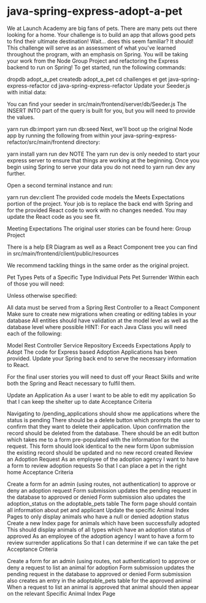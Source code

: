 # java-spring-express-adopt-a-pet
We at Launch Academy are big fans of pets. There are many pets out there looking for a home. Your challenge is to build an app that allows good pets to find their ultimate destination! Wait... does this seem familiar? It should! This challenge will serve as an assessment of what you've learned throughout the program, with an emphasis on Spring. You will be taking your work from the Node Group Project and refactoring the Express backend to run on Spring! To get started, run the following commands:

dropdb adopt_a_pet
createdb adopt_a_pet
cd challenges
et get java-spring-express-refactor
cd java-spring-express-refactor
Update your Seeder.js with initial data:

You can find your seeder in src/main/frontend/server/db/Seeder.js The INSERT INTO part of the query is built for you, but you will need to provide the values.

yarn run db:import
yarn run db:seed
Next, we'll boot up the original Node app by running the following from within your java-spring-express-refactor/src/main/frontend directory:

yarn install
yarn run dev
NOTE The yarn run dev is only needed to start your express server to ensure that things are working at the beginning. Once you begin using Spring to serve your data you do not need to yarn run dev any further.

Open a second terminal instance and run:

yarn run dev:client
The provided code models the Meets Expectations portion of the project. Your job is to replace the back end with Spring and for the provided React code to work with no changes needed. You may update the React code as you see fit.

Meeting Expectations
The original user stories can be found here: Group Project

There is a help ER Diagram as well as a React Component tree you can find in src/main/frontend/client/public/resources

We recommend tackling things in the same order as the original project.

Pet Types
Pets of a Specific Type
Individual Pets
Pet Surrender
Within each of those you will need:

Unless otherwise specified:

All data must be served from a Spring Rest Controller to a React Component
Make sure to create new migrations when creating or editing tables in your database
All entities should have validation at the model level as well as the database level where possible
HINT: For each Java Class you will need each of the following:

Model
Rest Controller
Service
Repository
Exceeds Expectations
Apply to Adopt
The code for Express based Adoption Applications has been provided. Update your Spring back end to serve the necessary information to React.

For the final user stories you will need to dust off your React Skills and write both the Spring and React necessary to fulfil them.

Update an Application
As a user
I want to be able to edit my application
So that I can keep the shelter up to date
Acceptance Criteria

Navigating to /pending_applications should show me applications where the status is pending
There should be a delete button which prompts the user to confirm that they want to delete their application. Upon confirmation the record should be deleted from the database.
There should be an edit button which takes me to a form pre-populated with the information for the request. This form should look identical to the new form
Upon submission the existing record should be updated and no new record created
Review an Adoption Request
As an employee of the adoption agency
I want to have a form to review adoption requests
So that I can place a pet in the right home
Acceptance Criteria

Create a form for an admin (using routes, not authentication) to approve or deny an adoption request
Form submission updates the pending request in the database to approved or denied
Form submission also updates the adoption_status on the adoptable_pets table
The form page should contain all information about pet and applicant
Update the specific Animal Index Pages to only display animals who have a null or denied adoption status
Create a new Index page for animals which have been successfully adopted
This should display animals of all types which have an adoption status of approved
  As an employee of the adoption agency
  I want to have a form to review surrender applications
  So that I can determine if we can take the pet
Acceptance Criteria

Create a form for an admin (using routes, not authentication) to approve or deny a request to list an animal for adoption
Form submission updates the pending request in the database to approved or denied
Form submission also creates an entry in the adoptable_pets table for the approved animal
When a request to list an animal is approved that animal should then appear on the relevant Specific Animal Index Page
